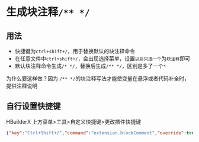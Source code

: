 # 生成块注释`/** */`

## 用法

- 快捷键为`ctrl+shift+/`，用于替换默认的块注释命令
- 在任意文件中`ctrl+shift+/`，会出现选择菜单，设置`以后只选一个`为`块注释`即可
- 默认块注释命令生成`/* */`，替换后生成`/** */`，区别是多了一个`*`

为什么要这样做？因为 `/** */`的块注释写法才能使变量在悬浮或者代码补全时，提供注释说明

## 自行设置快捷键

HBuilderX 上方菜单>工具>自定义快捷键>更改插件快捷键

```json
{"key":"Ctrl+Shift+/","command":"extension.blockComment","override":true }
```


 <git-talk/> 
